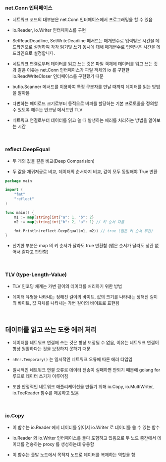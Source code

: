 
### net.Conn 인터페이스 

- 네트워크 코드의 대부분은 net.Conn 인터페이스에서 프로그래밍을 할 수 있음

- io.Reader, io.Writer 인터페이스를 구현

- SetReadDeadline, SetWriteDeadline 메서드는 매개변수로 입력받은 시간을 데드라인으로 설정하여 
  각각 읽기및 쓰기 동시에 대해 매개변수로 입력받은 시간을 데드라인으로 설정합니다.

- 네트워크 연결로부터 데이터를 읽고 쓰는 것은 파일 객체에 데이터를 읽고 쓰는 것과 같음
  이유는 net.Conn 인터페이스가 파일 객체의 io 를 구현한 io.ReadWriteCloser 인터페이스를 구현했기 때문

- bufio.Scanner 메서드를 이용하여 특정 구분자를 만날 때까지 데이터를 읽는 방법을 알아봄

- 다변하는 페이로드 크기로부터 동적으로 버퍼를 할당하는 기본 프로토콜을 정의할 수 있도록 해주는 인코딩 메서드인 TLV 

- 네트워크 연결로부터 데이터를 읽고 쓸 때 발생하는 에러를 처리하는 방법을 알아보는 시간

<br />

### reflect.DeepEqual

- 두 개의 값을 깊은 비교(Deep Comparision)

- 두 값을 재귀저긍로 비교, 데이터의 순서까지 비교, 값이 모두 동일해야 True 반환

```go
package main

import (
	"fmt"
	"reflect"
)

func main() {
	m1 := map[string]int{"a": 1, "b": 2}
	m2 := map[string]int{"b": 2, "a": 1} // 키 순서 다름

	fmt.Println(reflect.DeepEqual(m1, m2)) // true (맵은 키 순서 무관)
}
```

- 신기한 부분은 map 의 키 순서가 달라도 true 반환함 (맵은 순서가 달라도 상관 없어서 같다고 판단함)


<br />

### TLV (type-Length-Value)

- TLV 인코딩 체계는 가변 길이의 데이터를 처리하기 위한 방법

- 데이터 유형을 나타내는 정해진 길이의 바이트, 값의 크기를 나타내는 정해진 길이의 바이트, 값 자체를 나타내는 가변 길이의 바이트로 표현됨

<br />

## 데이터를 읽고 쓰는 도중 에러 처리

- 데이터를 네트워크 연결에 쓰는 것은 항상 보장될 수 없음, 이유는 네트워크 연결이 항상 원활하다는 것을 보장하지 못하기 때문

- ```nErr.Temporary()``` 는 일시적인 네트워크 오류에 따른 에러 타입임

- 일시적인 네트워크 연결 오류로 데이터 전송이 실패하면 안되기 때문에 golang for 루프로 데이터 쓰기가 이루어짐

- 또한 안정적인 네트워크 애플리케이션을 만들기 위해 io.Copy, io.MultiWriter, io.TeeReader 함수를 제공하고 있음

<br />

### io.Copy

- 이 함수는 io.Reader 에서 데이터를 읽어서 io.Writer 로 데이터를 쓸 수 있는 함수

- io.Reader 와 io.Writer 인터페이스를 둘다 포함하고 있음으로 두 노드 중간에서 데이터를 전송하는 proxy 를 생성하는데 유용함

- 이 함수는 출발 노드에서 목적지 노드로 데이터를 복제하는 역할을 함